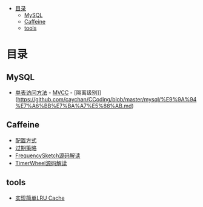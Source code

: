 
<!-- TOC -->

- [目录](#目录)
  - [MySQL](#mysql)
  - [Caffeine](#caffeine)
  - [tools](#tools)

<!-- /TOC -->

# 目录
## MySQL
   - [单表访问方法](https://github.com/caychan/CCoding/blob/master/mysql/mysql%E5%8D%95%E8%A1%A8%E8%AE%BF%E9%97%AE%E6%96%B9%E6%B3%95.md)
    - [MVCC](https://github.com/caychan/CCoding/blob/master/mysql/MVCC.md)
    - [隔离级别]](https://github.com/caychan/CCoding/blob/master/mysql/%E9%9A%94%E7%A6%BB%E7%BA%A7%E5%88%AB.md)

## Caffeine
- [配置方式](https://github.com/caychan/CCoding/blob/master/caffeine/%E9%85%8D%E7%BD%AE%E6%96%B9%E5%BC%8F.md)
- [过期策略](https://github.com/caychan/CCoding/blob/master/caffeine/%E8%BF%87%E6%9C%9F%E7%AD%96%E7%95%A5.md)
- [FrequencySketch源码解读](https://github.com/caychan/CCoding/blob/master/caffeine/FrequencySketch.md)
- [TimerWheel源码解读](https://github.com/caychan/CCoding/blob/master/caffeine/TimerWheel%E6%BA%90%E7%A0%81%E8%A7%A3%E6%9E%90.md)


## tools

- [实现简单LRU Cache](https://github.com/caychan/CCoding/blob/master/tools/%E5%AE%9E%E7%8E%B0LRU%20Cache.md)